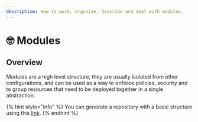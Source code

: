 ```yaml
---
description: How to work, organize, describe and deal with modules.
---
```


# 🤓 Modules

## Overview

Modules are a high level structure, they are usually isolated from other configurations, and can be used as a way to enforce policies, security and to group resources that need to be deployed together in a single abstraction.

{% hint style="info" %}
You can generate a repository with a basic structure using this [link](https://github.com/OLeonardoRodrigues/terraform-template-lro/generate).
{% endhint %}
